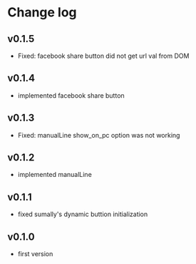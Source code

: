 # Change log

## v0.1.5

* Fixed: facebook share button did not get url val from DOM

## v0.1.4

* implemented facebook share button

## v0.1.3

* Fixed: manualLine show_on_pc option was not working

## v0.1.2

* implemented manualLine

## v0.1.1

* fixed sumally's dynamic buttion initialization

## v0.1.0

* first version




